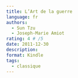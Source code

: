 ```yaml
---
title: L’Art de la guerre
language: fr
authors:
  - Sun Tzu
  - Joseph-Marie Amiot
rating: 4 # /5
date: 2011-12-30
description: 
format: Kindle
tags:
  - classique
---
```

